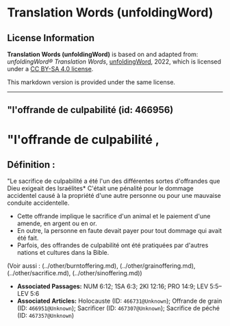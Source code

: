 # Translation Words (unfoldingWord)

## License Information

**Translation Words (unfoldingWord)** is based on and adapted from: _unfoldingWord® Translation Words_, [unfoldingWord](https://unfoldingword.org/utw), 2022, which is licensed under a [CC BY-SA 4.0 license](https://creativecommons.org/licenses/by-sa/4.0/legalcode.en).

This markdown version is provided under the same license.



--------------------------------

## &quot;l'offrande de culpabilité (id: 466956)

"l'offrande de culpabilité ,
============================

Définition :
------------

"Le sacrifice de culpabilité a été l'un des différentes sortes d'offrandes que Dieu exigeait des Israélites\* C'était une pénalité pour le dommage accidentel causé à la propriété d'une autre personne ou pour une mauvaise conduite accidentelle.

* Cette offrande implique le sacrifice d'un animal et le paiement d'une amende, en argent ou en or.
* En outre, la personne en faute devait payer pour tout dommage qui avait été fait.
* Parfois, des offrandes de culpabilité ont été pratiquées par d'autres nations et cultures dans la Bible.

(Voir aussi : (../other/burntoffering.md), (../other/grainoffering.md), (../other/sacrifice.md), (../other/sinoffering.md))

* **Associated Passages:** NUM 6:12; 1SA 6:3; 2KI 12:16; PRO 14:9; LEV 5:5–LEV 5:6
* **Associated Articles:** Holocauste  (ID: `466731@Unknown`); Offrande de grain (ID: `466951@Unknown`); Sacrificer (ID: `467307@Unknown`); Sacrifice de péché (ID: `467357@Unknown`)

